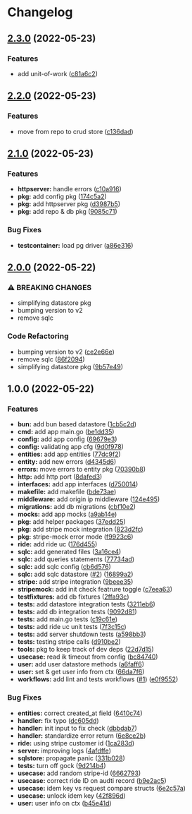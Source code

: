 # Changelog

## [2.3.0](https://github.com/rafael-piovesan/go-rocket-ride/compare/v2.2.0...v2.3.0) (2022-05-23)


### Features

* add unit-of-work ([c81a6c2](https://github.com/rafael-piovesan/go-rocket-ride/commit/c81a6c2f36b77e64f1438e1f9c444ba2bae1c315))

## [2.2.0](https://github.com/rafael-piovesan/go-rocket-ride/compare/v2.1.0...v2.2.0) (2022-05-23)


### Features

* move from repo to crud store ([c136dad](https://github.com/rafael-piovesan/go-rocket-ride/commit/c136dadf3e9fcd1f8f862b9a1f5758c92813096f))

## [2.1.0](https://github.com/rafael-piovesan/go-rocket-ride/compare/v2.0.0...v2.1.0) (2022-05-23)


### Features

* **httpserver:** handle errors ([c10a916](https://github.com/rafael-piovesan/go-rocket-ride/commit/c10a9163ce172ea951747bdfcbd6573d51420708))
* **pkg:** add config pkg ([174c5a2](https://github.com/rafael-piovesan/go-rocket-ride/commit/174c5a2ea50522b7ed0323b2ab57a973a15b7b31))
* **pkg:** add httpserver pkg ([d3987b5](https://github.com/rafael-piovesan/go-rocket-ride/commit/d3987b5530c3fa3afbc5a62101bfc342149f859f))
* **pkg:** add repo & db pkg ([9085c71](https://github.com/rafael-piovesan/go-rocket-ride/commit/9085c7171531616bf6348d21b86cb698a64e9eba))


### Bug Fixes

* **testcontainer:** load pg driver ([a86e316](https://github.com/rafael-piovesan/go-rocket-ride/commit/a86e316abeb1ac4607a633eba2d066f0c43e6ea1))

## [2.0.0](https://github.com/rafael-piovesan/go-rocket-ride/compare/v1.0.0...v2.0.0) (2022-05-22)


### ⚠ BREAKING CHANGES

* simplifying datastore pkg
* bumping version to v2
* remove sqlc

### Code Refactoring

* bumping version to v2 ([ce2e66e](https://github.com/rafael-piovesan/go-rocket-ride/commit/ce2e66e690c744b92782911d1e34c560a6fddad4))
* remove sqlc ([86f2094](https://github.com/rafael-piovesan/go-rocket-ride/commit/86f20944ab3105a1c4775a45df0a72e73ebcbbc8))
* simplifying datastore pkg ([9b57e49](https://github.com/rafael-piovesan/go-rocket-ride/commit/9b57e49cf7fc37eb56c35c31a2c815470552cb63))

## 1.0.0 (2022-05-22)


### Features

* **bun:** add bun based datastore ([1cb5c2d](https://github.com/rafael-piovesan/go-rocket-ride/commit/1cb5c2d01cb5acc5746a4f1e5d6ccd789e979a70))
* **cmd:** add app main.go ([be1dd35](https://github.com/rafael-piovesan/go-rocket-ride/commit/be1dd35fc286e9828df468b3c896e022a7c1b325))
* **config:** add app config ([69679e3](https://github.com/rafael-piovesan/go-rocket-ride/commit/69679e3f019a795726076f29efde043ab98a815b))
* **config:** validating app cfg ([9d0f978](https://github.com/rafael-piovesan/go-rocket-ride/commit/9d0f9785c25796a6ba61640a9229209c21d165a1))
* **entities:** add app entities ([77dc9f2](https://github.com/rafael-piovesan/go-rocket-ride/commit/77dc9f2eb21d9e1a22e5c5c9d1dfb38b67b589f3))
* **entity:** add new errors ([d4345d6](https://github.com/rafael-piovesan/go-rocket-ride/commit/d4345d6ef30078d4a761438134a61b3671571e0b))
* **errors:** move errors to entity pkg ([70390b8](https://github.com/rafael-piovesan/go-rocket-ride/commit/70390b849226ad28354a55518d5b37ae061d422b))
* **http:** add http port ([8dafed3](https://github.com/rafael-piovesan/go-rocket-ride/commit/8dafed34507ed1731a3b000c28c2fcc9f29b99e7))
* **interfaces:** add app interfaces ([d750014](https://github.com/rafael-piovesan/go-rocket-ride/commit/d750014f27ad76415fd4e5f8e40a88a85214ac34))
* **makefile:** add makefile ([bde73ae](https://github.com/rafael-piovesan/go-rocket-ride/commit/bde73ae0b76e40b9462d3594e069590387eecb85))
* **middleware:** add origin ip middleware ([124e495](https://github.com/rafael-piovesan/go-rocket-ride/commit/124e49563b62c15fe4adc175e40535396a1b0bef))
* **migrations:** add db migrations ([cbf10e2](https://github.com/rafael-piovesan/go-rocket-ride/commit/cbf10e29d5b7a09dec0c6f180ea1584689de1fc6))
* **mocks:** add app mocks ([a9ab14e](https://github.com/rafael-piovesan/go-rocket-ride/commit/a9ab14eb893179a91c653b498a0f7765c236507a))
* **pkg:** add helper packages ([37edd25](https://github.com/rafael-piovesan/go-rocket-ride/commit/37edd2531628a2912e7b16f5e6dc91008b0b17df))
* **pkg:** add stripe mock integration ([823d2fc](https://github.com/rafael-piovesan/go-rocket-ride/commit/823d2fca588c64efef1e05dba325dc185fde9587))
* **pkg:** stripe-mock error mode ([f9923c6](https://github.com/rafael-piovesan/go-rocket-ride/commit/f9923c669db5bcae16e478fb85015dcc8e652b09))
* **ride:** add ride uc ([176d455](https://github.com/rafael-piovesan/go-rocket-ride/commit/176d455dda321bafadc895dbd7989fd5caba7019))
* **sqlc:** add generated files ([3a16ce4](https://github.com/rafael-piovesan/go-rocket-ride/commit/3a16ce473a10f7c3ded376a5c7c3211809dbfd51))
* **sqlc:** add queries statements ([77734ad](https://github.com/rafael-piovesan/go-rocket-ride/commit/77734ad78c5b8f86f7d3dde3a59f34bb13d1f04b))
* **sqlc:** add sqlc config ([cb6d576](https://github.com/rafael-piovesan/go-rocket-ride/commit/cb6d576ff57eff6be984805ec3abd35009a59bd7))
* **sqlc:** add sqlc datastore ([#2](https://github.com/rafael-piovesan/go-rocket-ride/issues/2)) ([16899a2](https://github.com/rafael-piovesan/go-rocket-ride/commit/16899a281bbb1b6589f3ff316d561ba8e9064db2))
* **stripe:** add stripe integration ([9beee35](https://github.com/rafael-piovesan/go-rocket-ride/commit/9beee350523fbe3cd935ab7fa45362ab5b2607fe))
* **stripemock:** add init check featrure toggle ([c7eea63](https://github.com/rafael-piovesan/go-rocket-ride/commit/c7eea63bb01ca4648f119ef597f190aee3fa1261))
* **testfixtures:** add db fixtures ([2ffa93c](https://github.com/rafael-piovesan/go-rocket-ride/commit/2ffa93ceb0fe322e0f6c0d726288d0b04311f8d7))
* **tests:** add datastore integration tests ([3211eb6](https://github.com/rafael-piovesan/go-rocket-ride/commit/3211eb6668ec6032743a4ddecfdf11071fdfb41f))
* **tests:** add db integration tests ([9092d81](https://github.com/rafael-piovesan/go-rocket-ride/commit/9092d810ee36c7cfdd90e63dd86d27f4b00eb072))
* **tests:** add main.go tests ([c19c61e](https://github.com/rafael-piovesan/go-rocket-ride/commit/c19c61e0ab4e39a5b2531d0117965d54dda04aaf))
* **tests:** add ride uc unit tests ([7f3c15c](https://github.com/rafael-piovesan/go-rocket-ride/commit/7f3c15c81f9eeba07eec6eda79b1b4c85857efa5))
* **tests:** add server shutdown tests ([a598bb3](https://github.com/rafael-piovesan/go-rocket-ride/commit/a598bb3d601c07dc1b463b5a779a9c3b00e6c8e4))
* **tests:** testing stripe calls ([d910be2](https://github.com/rafael-piovesan/go-rocket-ride/commit/d910be26204f024734984a160c92dededf38690f))
* **tools:** pkg to keep track of dev deps ([22d7d15](https://github.com/rafael-piovesan/go-rocket-ride/commit/22d7d15867fcea43f8ccfd7907b618604f2239c6))
* **usecase:** read ik timeout from config ([bc84740](https://github.com/rafael-piovesan/go-rocket-ride/commit/bc84740e112af1da365fe8e023fa910127352bc4))
* **user:** add user datastore methods ([a6faff6](https://github.com/rafael-piovesan/go-rocket-ride/commit/a6faff6246dae81ec6ef88cd38ff978cfaf71239))
* **user:** set & get user info from ctx ([66da7f6](https://github.com/rafael-piovesan/go-rocket-ride/commit/66da7f6f2a72b4c190c4042c7386f04dfd73829c))
* **workflows:** add lint and tests workflows ([#1](https://github.com/rafael-piovesan/go-rocket-ride/issues/1)) ([e0f9552](https://github.com/rafael-piovesan/go-rocket-ride/commit/e0f9552061926b46892af1b7d9971d666da2032a))


### Bug Fixes

* **entities:** correct created_at field ([6410c74](https://github.com/rafael-piovesan/go-rocket-ride/commit/6410c749b6986633f2fdb25a122be4086b7ab71b))
* **handler:** fix typo ([dc605dd](https://github.com/rafael-piovesan/go-rocket-ride/commit/dc605ddcce4f3bfbb2eea8dd868c7cc9fe2de2a8))
* **handler:** init input to fix check ([dbbdab7](https://github.com/rafael-piovesan/go-rocket-ride/commit/dbbdab728ce0de20736d649ab0687c5d0194c0cc))
* **handler:** standardize error return ([6e8ce2b](https://github.com/rafael-piovesan/go-rocket-ride/commit/6e8ce2b637864b53b9f87eb3498aa57c4d4a5663))
* **ride:** using stripe customer id ([1ca283d](https://github.com/rafael-piovesan/go-rocket-ride/commit/1ca283d990db9a22400cc5fcf10488025730a9c9))
* **server:** improving logs ([4afdffe](https://github.com/rafael-piovesan/go-rocket-ride/commit/4afdffea2e9aca30bc04fd9d74c01ffc8092b7fa))
* **sqlstore:** propagate panic ([331b028](https://github.com/rafael-piovesan/go-rocket-ride/commit/331b02834c09e5f61fe3d116d4ae76eaa733ef47))
* **tests:** turn off gock ([9d214b4](https://github.com/rafael-piovesan/go-rocket-ride/commit/9d214b486ca0af4efda3f6b2b4d67ce07df3ac54))
* **usecase:** add random stripe-id ([6662793](https://github.com/rafael-piovesan/go-rocket-ride/commit/6662793e8eae523f8a801710be73f7844d39e92a))
* **usecase:** correct ride ID on audti record ([b9e2ac5](https://github.com/rafael-piovesan/go-rocket-ride/commit/b9e2ac59d23972d2e8d46433f2c61983dcb05b29))
* **usecase:** idem key vs request compare structs ([6e2c57a](https://github.com/rafael-piovesan/go-rocket-ride/commit/6e2c57abd6756e267f00cc5ab9f2ac4da3c5f1e5))
* **usecase:** unlock idem key ([42f896d](https://github.com/rafael-piovesan/go-rocket-ride/commit/42f896d7b9c8508841f1118a23970e7f3d050389))
* **user:** user info on ctx ([b45e41d](https://github.com/rafael-piovesan/go-rocket-ride/commit/b45e41d529006909ec822e2783accdc3d4a8a89a))
